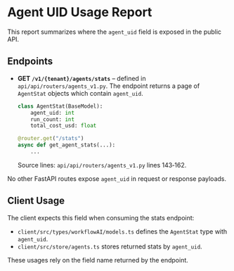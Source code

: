 # Agent UID Usage Report

This report summarizes where the `agent_uid` field is exposed in the public API.

## Endpoints

- **GET `/v1/{tenant}/agents/stats`** – defined in `api/api/routers/agents_v1.py`. The endpoint returns a page of `AgentStat` objects which contain `agent_uid`.

  ```python
  class AgentStat(BaseModel):
      agent_uid: int
      run_count: int
      total_cost_usd: float

  @router.get("/stats")
  async def get_agent_stats(...):
      ...
  ```

  Source lines: `api/api/routers/agents_v1.py` lines 143‑162.

No other FastAPI routes expose `agent_uid` in request or response payloads.

## Client Usage

The client expects this field when consuming the stats endpoint:

- `client/src/types/workflowAI/models.ts` defines the `AgentStat` type with `agent_uid`.
- `client/src/store/agents.ts` stores returned stats by `agent_uid`.

These usages rely on the field name returned by the endpoint.
